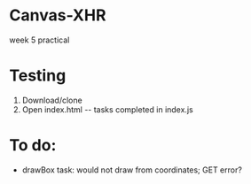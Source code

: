 # Canvas-XHR
week 5 practical

# Testing
1. Download/clone 
2. Open index.html -- tasks completed in index.js

# To do:

- drawBox task: would not draw from coordinates; GET error? 
